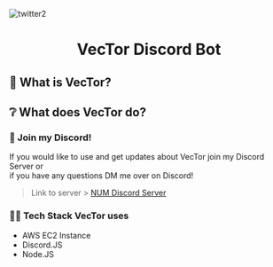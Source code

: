 
![twitter2](https://user-images.githubusercontent.com/51129378/162713328-e9606dc8-293c-4de9-8124-3c69b6717ff7.png)
<h1 align="center">VecTor Discord Bot</h1>

## 🤖 What is VecTor?

## ❔ What does VecTor do?


### 🔗 Join my Discord!
If you would like to use and get updates about VecTor join my Discord Server or <br> if you have any questions DM me over on Discord!
 > Link to server > [NUM Discord Server](https://discord.gg/gFY6uHQPNB)

### 👨‍💻 Tech Stack VecTor uses
- AWS EC2 Instance
- Discord.JS 
- Node.JS
